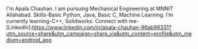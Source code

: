 I'm Apala Chauhan. I am pursuing Mechanical Engineering at MNNIT Allahabad. 
Skills-Basic Python, Java, Basic C, Machine Learning. 
I’m currently learning-C++, Solidworks. 
Connect with me-[LinkedIn]:https://www.linkedin.com/in/apala-chauhan-96ab99331?utm_source=share&utm_campaign=share_via&utm_content=profile&utm_medium=android_app

